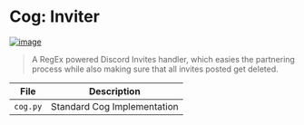 # Cog: Inviter

[![image](https://img.shields.io/discord/719343092963999804?color=%237289DA&label=Parallel%20Yonder&logo=discord&logoColor=white)](https://discord.gg/CENcTvnarE)

> A RegEx powered Discord Invites handler, which easies the partnering process while also making sure that all invites posted get deleted.

|   File   |        Description          |
|----------|-----------------------------|
| `cog.py` | Standard Cog Implementation |
